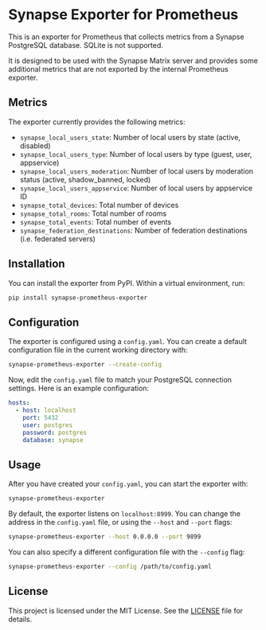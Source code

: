 # Synapse Exporter for Prometheus

This is an exporter for Prometheus that collects metrics from a Synapse PostgreSQL database. SQLite is not supported.

It is designed to be used with the Synapse Matrix server and provides some additional metrics that are not exported by the internal Prometheus exporter.

## Metrics

The exporter currently provides the following metrics:

- `synapse_local_users_state`: Number of local users by state (active, disabled)
- `synapse_local_users_type`: Number of local users by type (guest, user, appservice)
- `synapse_local_users_moderation`: Number of local users by moderation status (active, shadow_banned, locked)
- `synapse_local_users_appservice`: Number of local users by appservice ID
- `synapse_total_devices`: Total number of devices
- `synapse_total_rooms`: Total number of rooms
- `synapse_total_events`: Total number of events
- `synapse_federation_destinations`: Number of federation destinations (i.e. federated servers)

## Installation

You can install the exporter from PyPI. Within a virtual environment, run:

```bash
pip install synapse-prometheus-exporter
```

## Configuration

The exporter is configured using a `config.yaml`. You can create a default configuration file in the current working directory with:

```bash
synapse-prometheus-exporter --create-config
```

Now, edit the `config.yaml` file to match your PostgreSQL connection settings. Here is an example configuration:

```yaml
hosts:
  - host: localhost
    port: 5432
    user: postgres
    password: postgres
    database: synapse
```

## Usage

After you have created your `config.yaml`, you can start the exporter with:

```bash
synapse-prometheus-exporter
```

By default, the exporter listens on `localhost:8999`. You can change the address in the `config.yaml` file, or using the `--host` and `--port` flags:

```bash
synapse-prometheus-exporter --host 0.0.0.0 --port 9899
```

You can also specify a different configuration file with the `--config` flag:

```bash
synapse-prometheus-exporter --config /path/to/config.yaml
```

## License

This project is licensed under the MIT License. See the [LICENSE](LICENSE) file for details.